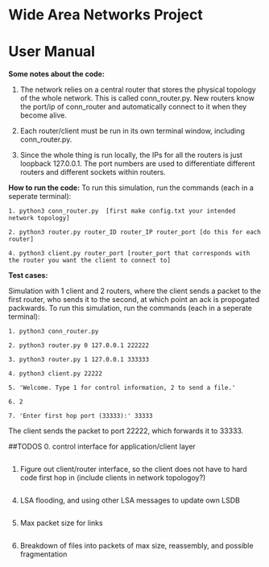 # Wide Area Networks Project
# User Manual

**Some notes about the code:**

1. The network relies on a central router that stores the physical topology of the whole network. This is called conn_router.py. New routers know the port/ip of conn_router and automatically connect to it when they become alive. 

2. Each router/client must be run in its own terminal window, including conn_router.py.

3. Since the whole thing is run locally, the IPs for all the routers is just loopback 127.0.0.1. The port numbers are used to differentiate different routers and different sockets within routers. 

**How to run the code:**
To run this simulation, run the commands (each in a seperate terminal): 
```
1. python3 conn_router.py  [first make config.txt your intended network topology]
```
```
2. python3 router.py router_ID router_IP router_port [do this for each router]
```
```
4. python3 client.py router_port [router_port that corresponds with the router you want the client to connect to]
```

**Test cases:**

Simulation with 1 client and 2 routers, where the client sends a packet to the first router, who sends it to the second, at which point an ack is propogated packwards. To run this simulation, run the commands (each in a seperate terminal): 
```
1. python3 conn_router.py  
```
```
2. python3 router.py 0 127.0.0.1 222222
```
```
3. python3 router.py 1 127.0.0.1 333333 
```
```
4. python3 client.py 22222
```
```
5. 'Welcome. Type 1 for control information, 2 to send a file.' 
```
```
6. 2 
```
```
7. 'Enter first hop port (33333):' 33333 
```
The client sends the packet to port 22222, which forwards it to 33333.

##TODOS
0. control interface for application/client layer 
```
```
1. Figure out client/router interface, so the client does not have to hard code first hop in (include clients in network topologoy?)
```
```
4. LSA flooding, and using other LSA messages to update own LSDB 
```
```
5. Max packet size for links
```
```
6. Breakdown of files into packets of max size, reassembly, and possible fragmentation
```
```

    
